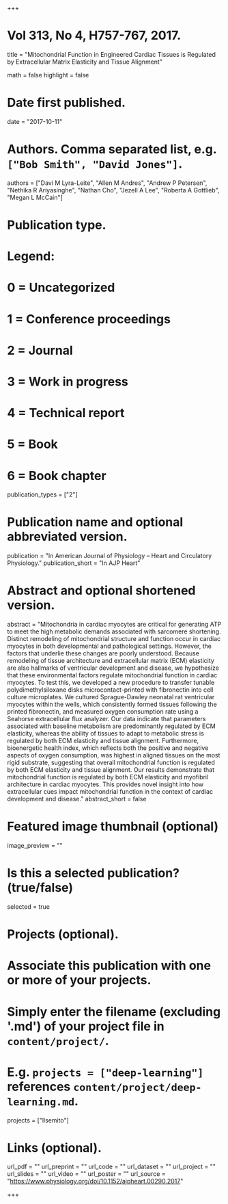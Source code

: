 +++
# Vol 313, No 4, H757-767, 2017.


title = "Mitochondrial Function in Engineered Cardiac Tissues is Regulated by Extracellular Matrix Elasticity and Tissue Alignment"

math = false
highlight = false

# Date first published.
date = "2017-10-11"

# Authors. Comma separated list, e.g. `["Bob Smith", "David Jones"]`.
authors = ["Davi M Lyra-Leite", "Allen M Andres", "Andrew P Petersen", "Nethika R Ariyasinghe", "Nathan Cho", "Jezell A Lee", "Roberta A Gottlieb", "Megan L McCain"]

# Publication type.
# Legend:
# 0 = Uncategorized
# 1 = Conference proceedings
# 2 = Journal
# 3 = Work in progress
# 4 = Technical report
# 5 = Book
# 6 = Book chapter
publication_types = ["2"]

# Publication name and optional abbreviated version.
publication = "In American Journal of Physiology – Heart and Circulatory Physiology."
publication_short = "In AJP Heart"

# Abstract and optional shortened version.
abstract = "Mitochondria in cardiac myocytes are critical for generating ATP to meet the high metabolic demands associated with sarcomere shortening. Distinct remodeling of mitochondrial structure and function occur in cardiac myocytes in both developmental and pathological settings. However, the factors that underlie these changes are poorly understood. Because remodeling of tissue architecture and extracellular matrix (ECM) elasticity are also hallmarks of ventricular development and disease, we hypothesize that these environmental factors regulate mitochondrial function in cardiac myocytes. To test this, we developed a new procedure to transfer tunable polydimethylsiloxane disks microcontact-printed with fibronectin into cell culture microplates. We cultured Sprague-Dawley neonatal rat ventricular myocytes within the wells, which consistently formed tissues following the printed fibronectin, and measured oxygen consumption rate using a Seahorse extracellular flux analyzer. Our data indicate that parameters associated with baseline metabolism are predominantly regulated by ECM elasticity, whereas the ability of tissues to adapt to metabolic stress is regulated by both ECM elasticity and tissue alignment. Furthermore, bioenergetic health index, which reflects both the positive and negative aspects of oxygen consumption, was highest in aligned tissues on the most rigid substrate, suggesting that overall mitochondrial function is regulated by both ECM elasticity and tissue alignment. Our results demonstrate that mitochondrial function is regulated by both ECM elasticity and myofibril architecture in cardiac myocytes. This provides novel insight into how extracellular cues impact mitochondrial function in the context of cardiac development and disease."
abstract_short = false

# Featured image thumbnail (optional)
image_preview = ""

# Is this a selected publication? (true/false)
selected = true

# Projects (optional).
#   Associate this publication with one or more of your projects.
#   Simply enter the filename (excluding '.md') of your project file in `content/project/`.
#   E.g. `projects = ["deep-learning"]` references `content/project/deep-learning.md`.
projects = ["llsemito"]

# Links (optional).
url_pdf = ""
url_preprint = ""
url_code = ""
url_dataset = ""
url_project = ""
url_slides = ""
url_video = ""
url_poster = ""
url_source = "https://www.physiology.org/doi/10.1152/ajpheart.00290.2017"

+++

